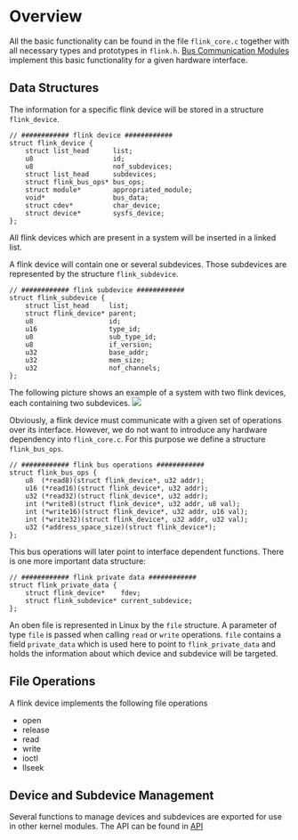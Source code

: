 # Overview
All the basic functionality can be found in the file `flink_core.c` together with all necessary types and prototypes in `flink.h`. [Bus Communication Modules](bcm.md) implement this basic functionality for a given hardware interface.

## Data Structures
The information for a specific flink device will be stored in a structure `flink_device`.

    // ############ flink device ############
    struct flink_device {
        struct list_head      list;
        u8                    id;
        u8                    nof_subdevices;
        struct list_head      subdevices;
        struct flink_bus_ops* bus_ops;
        struct module*        appropriated_module;
        void*                 bus_data;
        struct cdev*          char_device;
        struct device*        sysfs_device;
    };

All flink devices which are present in a system will be inserted in a linked list.

A flink device will contain one or several subdevices. Those subdevices are represented by the structure `flink_subdevice`. 

    // ############ flink subdevice ############
    struct flink_subdevice {
        struct list_head     list;
        struct flink_device* parent;
        u8                   id;
        u16                  type_id;
        u8                   sub_type_id;
        u8                   if_version;
        u32                  base_addr;
        u32                  mem_size;
        u32                  nof_channels;
    };

The following picture shows an example of a system with two flink devices, each containing two subdevices.
![](https://github.com/flink-project/flinklinux/blob/master/doc/images/ExampleDataStructures.png)

Obviously, a flink device must communicate with a given set of operations over its interface. However, we do not want to introduce any hardware dependency into `flink_core.c`. For this purpose we define a structure `flink_bus_ops`.

    // ############ flink bus operations ############
    struct flink_bus_ops {
        u8  (*read8)(struct flink_device*, u32 addr);
        u16 (*read16)(struct flink_device*, u32 addr);
        u32 (*read32)(struct flink_device*, u32 addr);
        int (*write8)(struct flink_device*, u32 addr, u8 val);
        int (*write16)(struct flink_device*, u32 addr, u16 val);
        int (*write32)(struct flink_device*, u32 addr, u32 val);
        u32 (*address_space_size)(struct flink_device*);
    };

This bus operations will later point to interface dependent functions. 
There is one more important data structure:

    // ############ flink private data ############
    struct flink_private_data {
        struct flink_device*    fdev;
        struct flink_subdevice* current_subdevice;
    };

An oben file is represented in Linux by the `file` structure. A parameter of type `file` is passed when calling `read` or `write` operations. `file` contains a field `private_data` which is used here to point to `flink_private_data` and holds the information about which device and subdevice will be targeted.

## File Operations
A flink device implements the following file operations
- open
- release
- read
- write
- ioctl
- llseek

## Device and Subdevice Management
Several functions to manage devices and subdevices are exported for use in other kernel modules. The API can be found in [API](http://api.flink-project.ch/doc/flinklinux/html)

